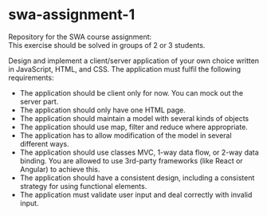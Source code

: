 # swa-assignment-1
Repository for the SWA course assignment:  
This exercise should be solved in groups of 2 or 3 students.

Design and implement a client/server application of your own choice written in JavaScript, HTML, and CSS. The application must fulfil the following requirements:

- The application should be client only for now. You can mock out the server part. 
- The application should only have one HTML page.
- The application should maintain a model with several kinds of objects
- The application should use map, filter and reduce where appropriate.
- The application has to allow modification of the model in several different ways.
- The application should use classes MVC, 1-way data flow, or 2-way data binding. You are allowed to use 3rd-party frameworks (like React or Angular) to achieve this.
- The application should have a consistent design, including a consistent strategy for using functional elements.
- The application must validate user input and deal correctly with invalid input.

